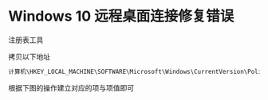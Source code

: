 # Windows 10 远程桌面连接修复错误

注册表工具

拷贝以下地址

~~~html
计算机\HKEY_LOCAL_MACHINE\SOFTWARE\Microsoft\Windows\CurrentVersion\Policies\System
~~~

根据下图的操作建立对应的项与项值即可






